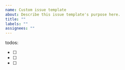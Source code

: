 ```yaml
---
name: Custom issue template
about: Describe this issue template's purpose here.
title: ""
labels: ""
assignees: ""
---
```


todos:

- [ ]
- [ ]
- [ ]
